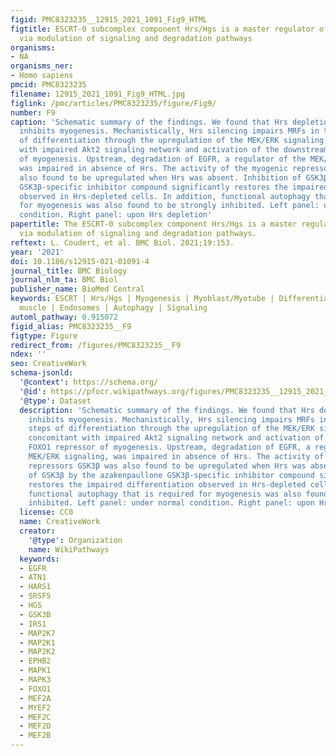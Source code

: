 ```yaml
---
figid: PMC8323235__12915_2021_1091_Fig9_HTML
figtitle: ESCRT-0 subcomplex component Hrs/Hgs is a master regulator of myogenesis
  via modulation of signaling and degradation pathways
organisms:
- NA
organisms_ner:
- Homo sapiens
pmcid: PMC8323235
filename: 12915_2021_1091_Fig9_HTML.jpg
figlink: /pmc/articles/PMC8323235/figure/Fig9/
number: F9
caption: 'Schematic summary of the findings. We found that Hrs depletion strongly
  inhibits myogenesis. Mechanistically, Hrs silencing impairs MRFs in the early steps
  of differentiation through the upregulation of the MEK/ERK signaling pathway concomitant
  with impaired Akt2 signaling network and activation of the downstream FOXO1 repressor
  of myogenesis. Upstream, degradation of EGFR, a regulator of the MEK/ERK signaling,
  was impaired in absence of Hrs. The activity of the myogenic repressors GSK3β was
  also found to be upregulated when Hrs was absent. Inhibition of GSK3β by the azakenpaullone
  GSK3β-specific inhibitor compound significantly restores the impaired differentiation
  observed in Hrs-depleted cells. In addition, functional autophagy that is required
  for myogenesis was also found to be strongly inhibited. Left panel: under normal
  condition. Right panel: upon Hrs depletion'
papertitle: The ESCRT-0 subcomplex component Hrs/Hgs is a master regulator of myogenesis
  via modulation of signaling and degradation pathways.
reftext: L. Coudert, et al. BMC Biol. 2021;19:153.
year: '2021'
doi: 10.1186/s12915-021-01091-4
journal_title: BMC Biology
journal_nlm_ta: BMC Biol
publisher_name: BioMed Central
keywords: ESCRT | Hrs/Hgs | Myogenesis | Myoblast/Myotube | Differentiation | Skeletal
  muscle | Endosomes | Autophagy | Signaling
automl_pathway: 0.915072
figid_alias: PMC8323235__F9
figtype: Figure
redirect_from: /figures/PMC8323235__F9
ndex: ''
seo: CreativeWork
schema-jsonld:
  '@context': https://schema.org/
  '@id': https://pfocr.wikipathways.org/figures/PMC8323235__12915_2021_1091_Fig9_HTML.html
  '@type': Dataset
  description: 'Schematic summary of the findings. We found that Hrs depletion strongly
    inhibits myogenesis. Mechanistically, Hrs silencing impairs MRFs in the early
    steps of differentiation through the upregulation of the MEK/ERK signaling pathway
    concomitant with impaired Akt2 signaling network and activation of the downstream
    FOXO1 repressor of myogenesis. Upstream, degradation of EGFR, a regulator of the
    MEK/ERK signaling, was impaired in absence of Hrs. The activity of the myogenic
    repressors GSK3β was also found to be upregulated when Hrs was absent. Inhibition
    of GSK3β by the azakenpaullone GSK3β-specific inhibitor compound significantly
    restores the impaired differentiation observed in Hrs-depleted cells. In addition,
    functional autophagy that is required for myogenesis was also found to be strongly
    inhibited. Left panel: under normal condition. Right panel: upon Hrs depletion'
  license: CC0
  name: CreativeWork
  creator:
    '@type': Organization
    name: WikiPathways
  keywords:
  - EGFR
  - ATN1
  - HARS1
  - SRSF5
  - HGS
  - GSK3B
  - IRS1
  - MAP2K7
  - MAP2K1
  - MAP2K2
  - EPHB2
  - MAPK1
  - MAPK3
  - FOXO1
  - MEF2A
  - MYEF2
  - MEF2C
  - MEF2D
  - MEF2B
---
```

